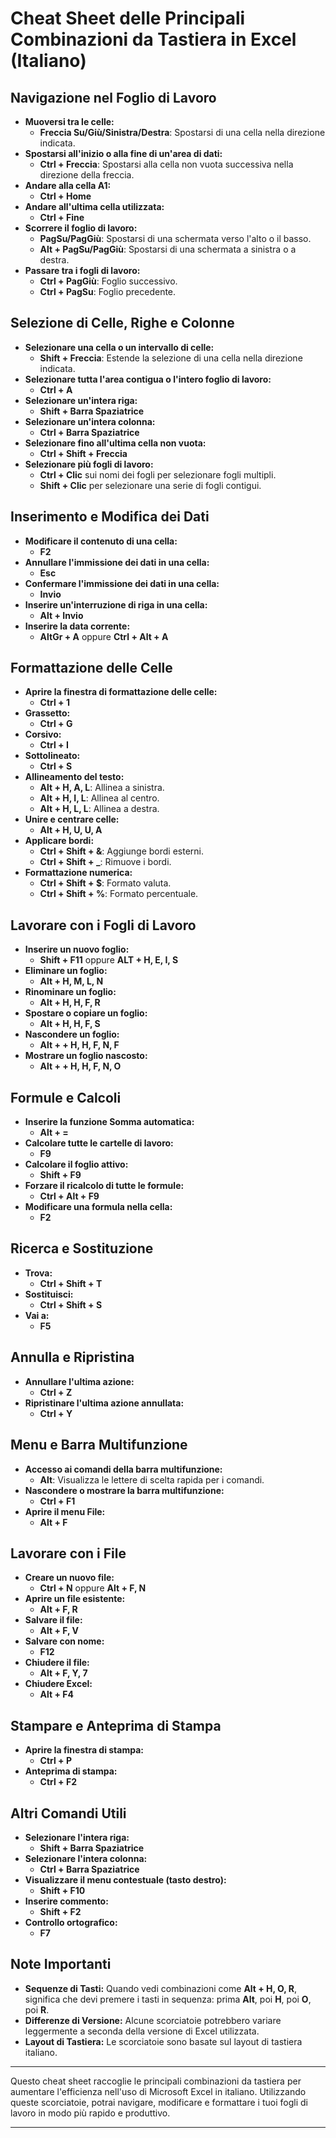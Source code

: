# Cheat Sheet delle Principali Combinazioni da Tastiera in Excel (Italiano)

## Navigazione nel Foglio di Lavoro

- **Muoversi tra le celle:**
  - **Freccia Su/Giù/Sinistra/Destra**: Spostarsi di una cella nella direzione indicata.
- **Spostarsi all'inizio o alla fine di un'area di dati:**
  - **Ctrl + Freccia**: Spostarsi alla cella non vuota successiva nella direzione della freccia.
- **Andare alla cella A1:**
  - **Ctrl + Home**
- **Andare all'ultima cella utilizzata:**
  - **Ctrl + Fine**
- **Scorrere il foglio di lavoro:**
  - **PagSu/PagGiù**: Spostarsi di una schermata verso l'alto o il basso.
  - **Alt + PagSu/PagGiù**: Spostarsi di una schermata a sinistra o a destra.
- **Passare tra i fogli di lavoro:**
  - **Ctrl + PagGiù**: Foglio successivo.
  - **Ctrl + PagSu**: Foglio precedente.

## Selezione di Celle, Righe e Colonne

- **Selezionare una cella o un intervallo di celle:**
  - **Shift + Freccia**: Estende la selezione di una cella nella direzione indicata.
- **Selezionare tutta l'area contigua o l'intero foglio di lavoro:**
  - **Ctrl + A**
- **Selezionare un'intera riga:**
  - **Shift + Barra Spaziatrice**
- **Selezionare un'intera colonna:**
  - **Ctrl + Barra Spaziatrice**
- **Selezionare fino all'ultima cella non vuota:**
  - **Ctrl + Shift + Freccia**
- **Selezionare più fogli di lavoro:**
  - **Ctrl + Clic** sui nomi dei fogli per selezionare fogli multipli.
  - **Shift + Clic** per selezionare una serie di fogli contigui.

## Inserimento e Modifica dei Dati

- **Modificare il contenuto di una cella:**
  - **F2**
- **Annullare l'immissione dei dati in una cella:**
  - **Esc**
- **Confermare l'immissione dei dati in una cella:**
  - **Invio**
- **Inserire un'interruzione di riga in una cella:**
  - **Alt + Invio**
- **Inserire la data corrente:**
  - **AltGr + A** oppure **Ctrl + Alt + A** 

## Formattazione delle Celle

- **Aprire la finestra di formattazione delle celle:**
  - **Ctrl + 1**
- **Grassetto:**
  - **Ctrl + G**
- **Corsivo:**
  - **Ctrl + I**
- **Sottolineato:**
  - **Ctrl + S**
- **Allineamento del testo:**
  - **Alt + H, A, L**: Allinea a sinistra.
  - **Alt + H, I, L**: Allinea al centro.
  - **Alt + H, L, L**: Allinea a destra.
- **Unire e centrare celle:**
  - **Alt + H, U, U, A**
- **Applicare bordi:**
  - **Ctrl + Shift + &**: Aggiunge bordi esterni.
  - **Ctrl + Shift + _**: Rimuove i bordi.
- **Formattazione numerica:**
  - **Ctrl + Shift + $**: Formato valuta.
  - **Ctrl + Shift + %**: Formato percentuale.
    
## Lavorare con i Fogli di Lavoro

- **Inserire un nuovo foglio:**
  - **Shift + F11** oppure **ALT + H, E, I, S**
- **Eliminare un foglio:**
  - **Alt + H, M, L, N**
- **Rinominare un foglio:**
  - **Alt + H, H, F, R**
- **Spostare o copiare un foglio:**
  - **Alt + H, H, F, S**
- **Nascondere un foglio:**
  - **Alt + + H, H, F, N, F**
- **Mostrare un foglio nascosto:**
  - **Alt + + H, H, F, N, O**

## Formule e Calcoli

- **Inserire la funzione Somma automatica:**
  - **Alt + =**
- **Calcolare tutte le cartelle di lavoro:**
  - **F9**
- **Calcolare il foglio attivo:**
  - **Shift + F9**
- **Forzare il ricalcolo di tutte le formule:**
  - **Ctrl + Alt + F9**
- **Modificare una formula nella cella:**
  - **F2**

## Ricerca e Sostituzione

- **Trova:**
  - **Ctrl + Shift + T**
- **Sostituisci:**
  - **Ctrl + Shift + S**
- **Vai a:**
  - **F5**

## Annulla e Ripristina

- **Annullare l'ultima azione:**
  - **Ctrl + Z**
- **Ripristinare l'ultima azione annullata:**
  - **Ctrl + Y**

## Menu e Barra Multifunzione

- **Accesso ai comandi della barra multifunzione:**
  - **Alt**: Visualizza le lettere di scelta rapida per i comandi.
- **Nascondere o mostrare la barra multifunzione:**
  - **Ctrl + F1**
- **Aprire il menu File:**
  - **Alt + F**

## Lavorare con i File

- **Creare un nuovo file:**
  - **Ctrl + N** oppure **Alt + F, N**
- **Aprire un file esistente:**
  - **Alt + F, R**
- **Salvare il file:**
  - **Alt + F, V**
- **Salvare con nome:**
  - **F12**
- **Chiudere il file:**
  - **Alt + F, Y, 7**
- **Chiudere Excel:**
  - **Alt + F4**

## Stampare e Anteprima di Stampa

- **Aprire la finestra di stampa:**
  - **Ctrl + P**
- **Anteprima di stampa:**
  - **Ctrl + F2**

## Altri Comandi Utili

- **Selezionare l'intera riga:**
  - **Shift + Barra Spaziatrice**
- **Selezionare l'intera colonna:**
  - **Ctrl + Barra Spaziatrice**
- **Visualizzare il menu contestuale (tasto destro):**
  - **Shift + F10**
- **Inserire commento:**
  - **Shift + F2**
- **Controllo ortografico:**
  - **F7**

## Note Importanti

- **Sequenze di Tasti:** Quando vedi combinazioni come **Alt + H, O, R**, significa che devi premere i tasti in sequenza: prima **Alt**, poi **H**, poi **O**, poi **R**.
- **Differenze di Versione:** Alcune scorciatoie potrebbero variare leggermente a seconda della versione di Excel utilizzata.
- **Layout di Tastiera:** Le scorciatoie sono basate sul layout di tastiera italiano.

---

Questo cheat sheet raccoglie le principali combinazioni da tastiera per aumentare l'efficienza nell'uso di Microsoft Excel in italiano. Utilizzando queste scorciatoie, potrai navigare, modificare e formattare i tuoi fogli di lavoro in modo più rapido e produttivo.

---
